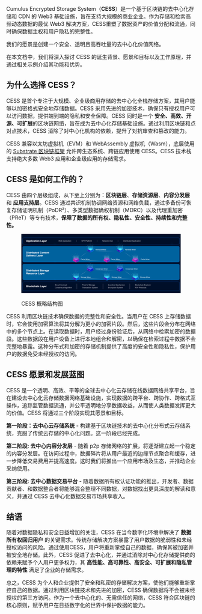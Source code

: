 Cumulus Encrypted Storage System（**CESS**）是一个基于区块链的去中心化存储和 CDN 的 Web3 基础设施，旨在支持大规模的商业企业。作为存储和检索高频动态数据的最优 Web3 解决方案，CESS重塑了数据资产的价值分配和流通，同时确保数据主权和用户隐私的完整性。

我们的愿景是创建一个安全、透明且高吞吐量的去中心化价值网络。

在本文档中，我们将深入探讨 CESS 的诞生背景、愿景和目标以及工作原理，并通过相关示例介绍其功能和优势。

## 为什么选择 CESS？

CESS 是首个专注于大规模、企业级商用存储的去中心化全栈存储方案，其用户能够以加密格式安全地存储数据。CESS 采用先进的加密技术，确保只有授权用户可以访问数据，提供端到端的隐私和安全保障。CESS 同时是一个 **安全、高效、开源、可扩展**的区块链网络，旨在成为去中心化存储基础设施。通过利用区块链和点对点技术，CESS 消除了对中心化机构的依赖，提升了对抗审查和篡改的能力。

CESS 兼容以太坊虚拟机（EVM）和 WebAssembly 虚拟机（Wasm），底层使用的 [Substrate 区块链框架](https://substrate.io/) 允许跨生态系统、跨链应用使用 CESS。CESS 技术栈支持绝大多数 Web3 应用和企业级应用的存储需求。

## CESS 是如何工作的？

CESS 由四个层级组成，从下至上分别为：**区块链层**、**存储资源层**、**内容分发层** 和 **应用支持层**。CESS 通过共识机制协调网络资源和网络负载，通过多备份可恢复存储证明机制（PoDR²）、多类型数据确权机制（MDRC）以及代理重加密（PReT）等专有技术，**保障了数据的所有权、隐私性、安全性、持续性和完整性。**

<figure><img src="../assets/introduction/high-level-architecture-01.png" alt="High Level Architecture"><figcaption><p>CESS 概略结构图</p></figcaption></figure>

CESS 利用区块链技术确保数据的完整性和安全性。当用户在 CESS 上存储数据时，它会使用加密算法将其分解为更小的加密片段。然后，这些片段会分布在网络中的多个节点上。在读取数据时，用户经过身份验证后，从网络中检索加密的数据段。这些数据段在用户设备上进行本地组合和解密，以确保在检索过程中数据不会完整地暴露。这种分布式和加密的存储机制提供了高度的安全性和隐私性，保护用户的数据免受未经授权的访问。

## CESS 愿景和发展蓝图

CESS 是一个透明、高效、平等的全球去中心化云存储在线数据网络共享平台，旨在建设去中心化云存储数据网络基础设施，实现数据的跨平台、跨协作、跨格式互操作，追踪监管数据流通，并公平透明地分享数据收益，从而使人类数据发挥更大的价值。CESS 将通过三个阶段实现其愿景和目标。

**第一阶段：去中心云存储系统** - 构建基于区块链技术的去中心化分布式云存储系统，克服了传统云存储的中心化问题。这一阶段已经完成。

**第二阶段: 去中心内容分发层** - 随着 p2p 存储网络的扩展，将逐渐建立起一个稳定的内容分发层。在访问过程中，数据碎片将从用户最近的边缘节点聚合和缓存，进一步降低交易费用并提高速度。这时我们将推出一个应用市场及生态，并推动企业采纳使用。

**第三阶段: 去中心数据交易平台** - 随着数据所有权认证功能的推出，开发者、数据贡献者、和数据整合者将能够混合整理不同数据，对数据找出更具深度的解读和意义，并通过 CESS 去中心化数据交易市场共享收入。

## 结语

随着对数据隐私和安全日益增加的关注，CESS 在当今数字化环境中解决了 **数据所有权回归用户** 的关键需求。传统存储解决方案暴露了用户数据的脆弱性和未经授权访问的风险。通过使用CESS，用户将重新掌控自己的数据，确保其被加密并被安全地存储。此外，CESS 促进了去中心化，并通过消除对中心化存储提供商的依赖来赋予个人用户更多权力，其 **高性能、高可靠性、高安全、可扩展和隐私管理的特性** 满足了企业的存储需求。

总之，CESS 为个人和企业提供了安全和私密的存储解决方案，使他们能够重新掌控自己的数据。通过利用区块链技术和先进的加密，CESS 确保数据将不会被未经授权的第三方访问。作为一个去中心化的、无需信任的网络，CESS 符合区块链的核心原则，赋予用户在日益数字化的世界中保护数据的能力。

